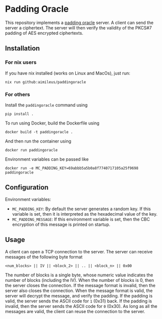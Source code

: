 # Padding Oracle

This repository implements a [padding oracle](https://en.wikipedia.org/wiki/Padding_oracle_attack) server. A client can
send the server a ciphertext. The server will then verify the validity of the PKCS#7 padding of AES encrypted
ciphertexts.

## Installation

### For nix users

If you have nix installed (works on Linux and MacOs), just run:
```
nix run github:aimileus/paddingoracle
```

### For others

Install the `paddingoracle` command using

```shell
pip install .
```

To run using Docker, build the Dockerfile using

```shell
docker build -t paddingoracle .
```

And then run the container using

```shell
docker run paddingoracle
```

Environment variables can be passed like

```shell
docker run -e MC_PADDING_KEY=69abbb5a5b0a8f7740717105a25f9698 paddingoracle
```

## Configuration

Environment variables:

- `MC_PADDING_KEY`: By default the server generates a random key. If this variable is set, then it is interpreted as
  the hexadecimal value of the key.
- `MC_PADDING_MESSAGE`: If this environment variable is set, then the CBC encryption of this message is printed on
  startup.

## Usage

A client can open a TCP connection to the server. The server can receive messages of the following byte format

```
<num_blocks> || IV || <block_2> || .. || <block_n> || 0x00
```

The number of blocks is a single byte, whose numeric value indicates the number of blocks (including the IV). When the
number of blocks is 0, then the server closes the connection. If the message format is invalid, then the server also
closes the connection. When the message format is valid, the server will decrypt the message, and verify the padding.
If the padding is valid, the server sends the ASCII code for `1` (0x31) back. If the padding is invalid, then the
server sends the ASCII code for `0` (0x30). As long as all the messages are valid, the client can reuse the connection
to the server.
